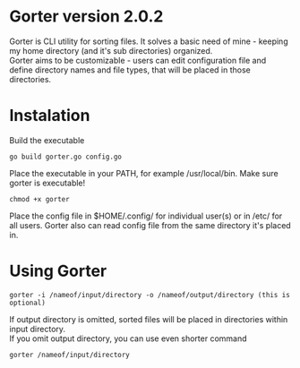 # Gorter version 2.0.2
Gorter is CLI utility for sorting files. It solves a basic need of mine - keeping my home directory (and it's sub directories) organized.  
Gorter aims to be customizable - users can edit configuration file and define directory names and file types,
that will be placed in those directories.

# Instalation

Build the executable
```
go build gorter.go config.go
```

Place the executable in your PATH, for example /usr/local/bin.
Make sure gorter is executable!
```
chmod +x gorter
```

Place the config file in $HOME/.config/ for individual user(s) or in /etc/ for all users.
Gorter also can read config file from the same directory it's placed in.

# Using Gorter

```
gorter -i /nameof/input/directory -o /nameof/output/directory (this is optional)
```
If output directory is omitted, sorted files will be placed in directories within input directory.  
If you omit output directory, you can use even shorter command
```
gorter /nameof/input/directory 
```